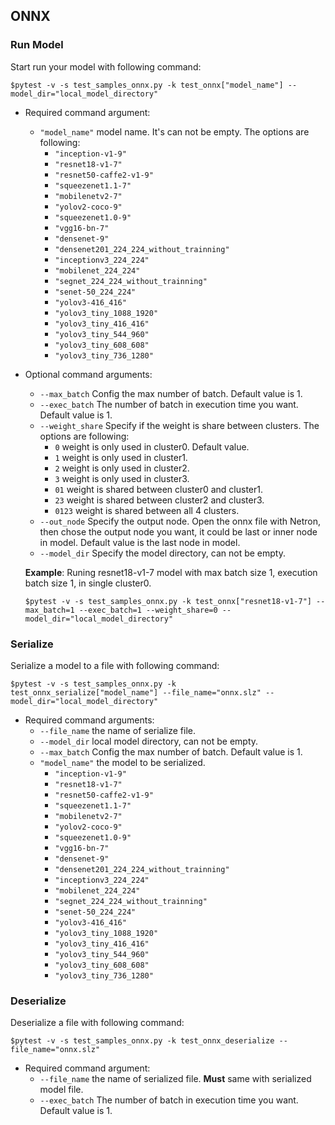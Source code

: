## ONNX
###  Run Model
Start run your model with following command:

`$pytest -v -s test_samples_onnx.py -k test_onnx["model_name"] --model_dir="local_model_directory"`

* Required command argument:
	- `"model_name"`  model name. It's can not be empty. The options are following:
        - `"inception-v1-9"`
        - `"resnet18-v1-7"`
        - `"resnet50-caffe2-v1-9"`
        - `"squeezenet1.1-7"`
        - `"mobilenetv2-7"`
        - `"yolov2-coco-9"`
        - `"squeezenet1.0-9"`
        - `"vgg16-bn-7"`
        - `"densenet-9"`
        - `"densenet201_224_224_without_trainning"`
        - `"inceptionv3_224_224"`
        - `"mobilenet_224_224"`
        - `"segnet_224_224_without_trainning"`
        - `"senet-50_224_224"`
        - `"yolov3-416_416"`
        - `"yolov3_tiny_1088_1920"`
        - `"yolov3_tiny_416_416"`
        - `"yolov3_tiny_544_960"`
        - `"yolov3_tiny_608_608"`
        - `"yolov3_tiny_736_1280"`
* Optional command arguments:
	- `--max_batch`
		Config the max number of batch. Default value is 1. 
	- `--exec_batch`
		The number of batch in execution time you want. Default value is 1. 
	- `--weight_share`
		Specify if the weight is share between clusters. The options are following:
        - `0` weight is only used in cluster0. Default value.
        - `1` weight is only used in cluster1.
        - `2` weight is only used in cluster2.
        - `3` weight is only used in cluster3.
        - `01` weight is shared between cluster0 and cluster1.
        - `23` weight is shared between cluster2 and cluster3.
        - `0123` weight is shared between all 4 clusters.
	- `--out_node`
		Specify the output node. Open the onnx file with Netron, then chose the output node you want, it could be last or inner node in model. Default value is the last node in model. 
    - `--model_dir`
        Specify the model directory, can not be empty.

	**Example**: Runing resnet18-v1-7 model with max batch size 1, execution batch size 1, in single cluster0.
    
    `$pytest -v -s test_samples_onnx.py -k test_onnx["resnet18-v1-7"] --max_batch=1 --exec_batch=1 --weight_share=0 --model_dir="local_model_directory"`
    
	
### Serialize

Serialize a model to a file with following command:

`$pytest -v -s test_samples_onnx.py -k test_onnx_serialize["model_name"] --file_name="onnx.slz" --model_dir="local_model_directory"`

* Required command arguments:
	- `--file_name` the name of serialize file.
    - `--model_dir` local model directory, can not be empty.
    - `--max_batch`
            Config the max number of batch. Default value is 1.
    - `"model_name"` the model to be serialized.
        - `"inception-v1-9"`
        - `"resnet18-v1-7"`
        - `"resnet50-caffe2-v1-9"`
        - `"squeezenet1.1-7"`
        - `"mobilenetv2-7"`
        - `"yolov2-coco-9"`
        - `"squeezenet1.0-9"`
        - `"vgg16-bn-7"`
        - `"densenet-9"`
        - `"densenet201_224_224_without_trainning"` 
        - `"inceptionv3_224_224"`
        - `"mobilenet_224_224"`
        - `"segnet_224_224_without_trainning"`
        - `"senet-50_224_224"`
        - `"yolov3-416_416"`
        - `"yolov3_tiny_1088_1920"`
        - `"yolov3_tiny_416_416"`
        - `"yolov3_tiny_544_960"`
        - `"yolov3_tiny_608_608"`
        - `"yolov3_tiny_736_1280"`

### Deserialize

Deserialize a file with following command:

`$pytest -v -s test_samples_onnx.py -k test_onnx_deserialize --file_name="onnx.slz"`

* Required command argument:
	- `--file_name` the name of serialized file. **Must** same with serialized model file.
   - `--exec_batch`
                The number of batch in execution time you want. Default value is 1.
